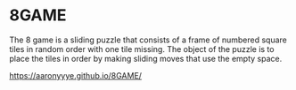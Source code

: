 # 8GAME
The 8 game is a sliding puzzle that consists of a frame of numbered square tiles in random order with one tile missing. The object of the puzzle is to place the tiles in order by making sliding moves that use the empty space.

https://aaronyyye.github.io/8GAME/




